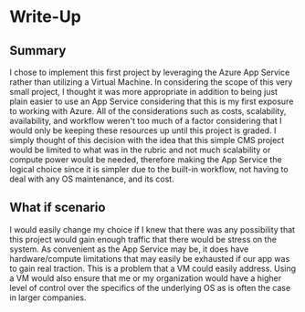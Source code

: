 # Write-Up

## Summary
I chose to implement this first project by leveraging the Azure App Service rather than utilizing a Virtual Machine. In considering the scope of this very small project, I thought it was more appropriate in addition to being just plain easier to use an App Service considering that this is my first exposure to working with Azure. All of the considerations such as costs, scalability, availability, and workflow weren't too much of a factor considering that I would only be keeping these resources up until this project is graded. I simply thought of this decision with the idea that this simple CMS project would be limited to what was in the rubric and not much scalability or compute power would be needed, therefore making the App Service the logical choice since it is simpler due to the built-in workflow, not having to deal with any OS maintenance, and its cost.

## What if scenario
I would easily change my choice if I knew that there was any possibility that this project would gain enough traffic that there would be stress on the system. As convenient as the App Service may be, it does have hardware/compute limitations that may easily be exhausted if our app was to gain real traction. This is a problem that a VM could easily address. Using a VM would also ensure that me or my organization would have a higher level of control over the specifics of the underlying OS as is often the case in larger companies.